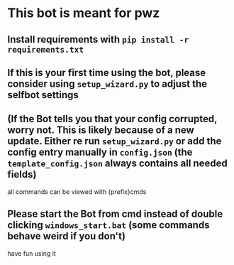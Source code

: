 # This bot is meant for pwz
## Install requirements with `pip install -r requirements.txt`
## If this is your first time using the bot, please consider using `setup_wizard.py` to adjust the selfbot settings
## (If the Bot tells you that your config corrupted, worry not. This is likely because of a new update. Either re run `setup_wizard.py` or add the config entry manually in `config.json` (the `template_config.json` always contains all needed fields)

all commands can be viewed with {prefix}cmds

## Please start the Bot from cmd instead of double clicking `windows_start.bat` (some commands behave weird if you don't)

have fun using it
